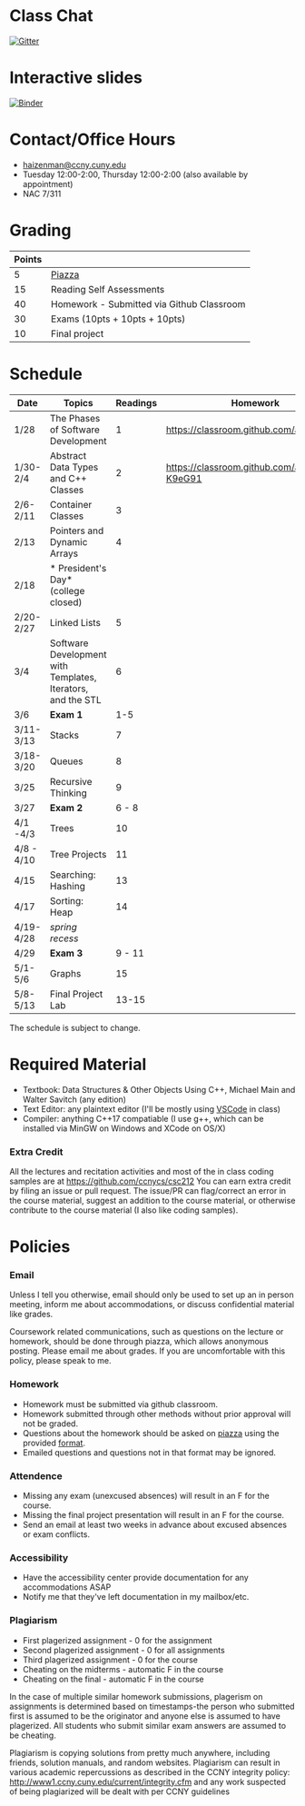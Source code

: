 Class Chat
===========
[![Gitter](https://badges.gitter.im/ccnycs/community.svg)](https://gitter.im/ccnycs/community?utm_source=badge&utm_medium=badge&utm_campaign=pr-badge)

Interactive slides
==================
[![Binder](https://mybinder.org/badge.svg)](https://mybinder.org/v2/gh/ccnycs/csc212/master)

Contact/Office Hours
====================
* haizenman@ccny.cuny.edu
* Tuesday 12:00-2:00, Thursday 12:00-2:00 (also available by appointment)
* NAC 7/311

Grading
========
| Points |  |
| ------------- | ----------- |
| 5 | [Piazza](https://piazza.com/ccny.cuny/spring2019/cs21200/home) |
| 15 | Reading Self Assessments |
| 40 | Homework - Submitted via Github Classroom |
| 30 | Exams (10pts + 10pts + 10pts) |
| 10 | Final project | 

Schedule
========
| Date | Topics | Readings | Homework |
|------|--------|----------| ------|
| 1/28 | The Phases of Software Development | 1 | https://classroom.github.com/a/bI_dHoR0|
| 1/30-2/4 | Abstract Data Types and C++ Classes | 2 |https://classroom.github.com/a/l-K9eG91 |
| 2/6-2/11 | Container Classes | 3 | |
| 2/13 | Pointers and Dynamic Arrays| 4 |  |
| 2/18 | * President's Day* (college closed)| | | |
| 2/20-2/27| Linked Lists	| 5 | |
| 3/4 | Software Development with Templates, Iterators, and the STL | 6 | |
| 3/6 | __Exam 1__ | 1-5 | |
| 3/11-3/13 | Stacks | 7 | |  
| 3/18-3/20 | Queues | 8 | |
| 3/25 | Recursive Thinking   | 9 | 
| 3/27 | __Exam 2__ | 6 - 8 |
| 4/1 -4/3| Trees | 10 | |
| 4/8 - 4/10| Tree Projects | 11 | |
| 4/15 | Searching: Hashing | 13 | |
| 4/17 | Sorting: Heap | 14 | | 
| 4/19-4/28| *spring recess*| | |
| 4/29 | __Exam 3__ | 9 - 11 | 
| 5/1-5/6 | Graphs | 15 | |
| 5/8-5/13| Final Project Lab | 13-15 | |

The schedule is subject to change. 

Required Material 
=================
* Textbook: Data Structures & Other Objects Using C++, Michael Main and Walter Savitch (any edition)
* Text Editor: any plaintext editor (I'll be mostly using [VSCode](https://code.visualstudio.com/) in class)
* Compiler: anything C++17 compatiable (I use g++, which can be installed via MinGW on Windows and XCode on OS/X)



### Extra Credit ###
All the lectures and recitation activities and most of the in class coding samples are at https://github.com/ccnycs/csc212 You can earn extra credit by filing an issue or pull request. The issue/PR can flag/correct an error in the course material, suggest an addition to the course material, or otherwise contribute to the course material (I also like coding samples). 

Policies
========
### Email ###
Unless I tell you otherwise, email should only be used to set up an in person meeting, inform me about accommodations, or discuss confidential material like grades.  

Coursework related communications, such as questions on the lecture or homework, should be done through piazza, which allows anonymous posting. Please email me about grades. If you are uncomfortable with this policy, please speak to me.


### Homework ###
* Homework must be submitted via github classroom. 
* Homework submitted through other methods without prior approval  will not be graded.
* Questions about the homework should be asked on [piazza](
piazza.com/ccny.cuny/fall2018/csc21200pr/home) using the provided [format](hwq_fmt.md). 
* Emailed questions and questions not in that format may be ignored. 

### Attendence ###
* Missing any exam (unexcused absences) will result in an F for the course.
* Missing the final project presentation will result in an F for the course. 
* Send an email at least two weeks in advance about excused absences or exam conflicts.

### Accessibility ###
* Have the accessibility center provide documentation for any accommodations ASAP
* Notify me that they've left documentation in my mailbox/etc.

### Plagiarism ###
* First plagerized assignment - 0 for the assignment
* Second plagerized assignment - 0 for all assignments
* Third plagerized assignment - 0 for the course
* Cheating on the midterms - automatic F in the course
* Cheating on the final - automatic F in the course

In the case of multiple similar homework submissions, plagerism on assignments is determined based on timestamps-the person who submitted first is assumed to be the originator and anyone else is assumed to have plagerized. All students who submit similar exam answers are assumed to be cheating.

Plagiarism is copying solutions from pretty much anywhere, including friends, solution manuals, and random websites. Plagiarism can result in various academic repercussions as described in the CCNY integrity policy: http://www1.ccny.cuny.edu/current/integrity.cfm and any work suspected of being plagiarized will be dealt with per CCNY guidelines

